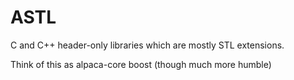 # ASTL

C and C++ header-only libraries which are mostly STL extensions. 

Think of this as alpaca-core boost (though much more humble)

